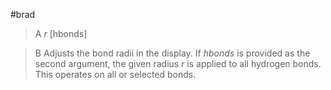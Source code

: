 #brad

>A *r* [hbonds]

>B Adjusts the bond radii in the display. If *hbonds* is provided as the second argument, the given radius *r* is applied to all hydrogen bonds. This operates on all or selected bonds.
